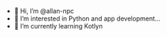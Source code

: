 - 👋 Hi, I’m @allan-npc
- 👀 I’m interested in Python and app development...
- 🌱 I’m currently learning Kotlyn

<!---
allan-npc/allan-npc is a ✨ special ✨ repository because its `README.md` (this file) appears on your GitHub profile.
You can click the Preview link to take a look at your changes.
--->

